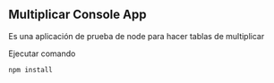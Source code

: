 

## Multiplicar Console App
Es una aplicación de prueba de node para hacer tablas de multiplicar

Ejecutar comando

```
npm install
```

